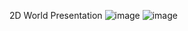 2D World Presentation
![image](https://github.com/I0HuKc/wofc/assets/39839084/ee1e0ee8-c6ab-493e-bf4b-dce53d01ba3f)
![image](https://github.com/I0HuKc/wofc/assets/39839084/f5eacc9c-d4ff-4838-b4c4-0d74d1844eb0)

